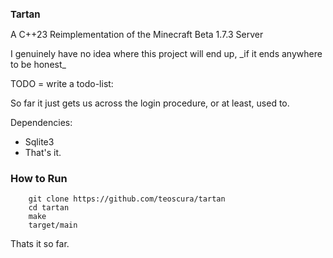 <div style="align: center">
    <h1 style="font-size: 15">Tartan</h1>
    <p>A C++23 Reimplementation of the Minecraft Beta 1.7.3 Server</p>
</div>
I genuinely have no idea where this project will end up, _if it ends anywhere to be honest_

TODO = write a todo-list:

So far it just gets us across the login procedure, or at least, used to.

Dependencies:
+ Sqlite3 
+ That's it.

### How to Run ###
```
    git clone https://github.com/teoscura/tartan
    cd tartan
    make
    target/main
```

Thats it so far.